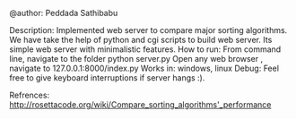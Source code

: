 
@author: Peddada Sathibabu

Description: Implemented web server to compare major sorting algorithms. We have take the help of python and cgi scripts to build web server. Its simple web server with minimalistic features. 
How to run: 
From command line, navigate to the folder 
python server.py 
Open any web browser , navigate to 127.0.0.1:8000/index.py 
Works in:  windows, linux
Debug:
Feel free to give keyboard interruptions if server hangs :). 

Refrences:
http://rosettacode.org/wiki/Compare_sorting_algorithms'_performance

